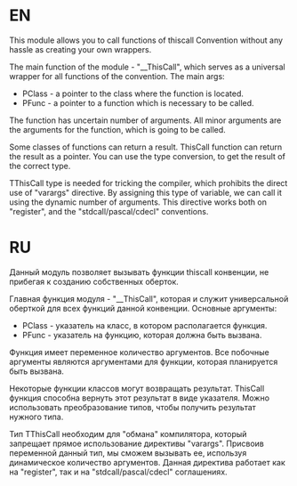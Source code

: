 # EN

This module allows you to call functions of thiscall Convention without any hassle as creating your own wrappers.
 
The main function of the module - "__ThisCall", which serves as a universal wrapper for all functions of the convention. The main args:
 
  * PClass - a pointer to the class where the function is located.
  * PFunc - a pointer to a function which is necessary to be called.<br />

The function has uncertain number of arguments. All minor arguments are the arguments for the function, which is going to be called.
  
Some classes of functions can return a result. ThisCall function can return the result as a pointer. You can use the type conversion, to get the result of the correct type.
 
TThisCall type is needed for tricking the compiler, which prohibits the direct use of "varargs" directive. By assigning this type of variable, we can call it using the dynamic number of arguments. This directive works both on "register", and the "stdcall/pascal/cdecl" conventions.

# RU

Данный модуль позволяет вызывать функции thiscall конвенции, не прибегая к созданию собственных оберток.

Главная функция модуля - "__ThisCall", которая и служит универсальной оберткой для всех функций данной конвенции.
Основные аргументы:
  * PClass - указатель на класс, в котором располагается функция.
  * PFunc - указатель на функцию, которая должна быть вызвана.<br />

Функция имеет переменное количество аргументов. Все побочные аргументы являются аргументами для функции, которая планируется быть вызвана.

Некоторые функции классов могут возвращать результат. ThisCall функция способна вернуть этот результат в виде указателя. Можно использовать преобразование типов, чтобы получить результат нужного типа.

Тип TThisCall необходим для "обмана" компилятора, который запрещает прямое использование директивы "varargs". Присвоив переменной данный тип, мы сможем вызывать ее, используя динамическое количество аргументов. Данная директива работает как на "register", так и на "stdcall/pascal/cdecl" соглашениях.

